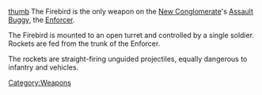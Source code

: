 [thumb](image:Firebird.md.jpg) The Firebird is the only weapon
on the [New Conglomerate](New_Conglomerate.md)'s [Assault
Buggy](Assault_Buggy.md), the [Enforcer](Enforcer.md).

The Firebird is mounted to an open turret and controlled by a single
soldier. Rockets are fed from the trunk of the Enforcer.

The rockets are straight-firing unguided projectiles, equally dangerous
to infantry and vehicles.

[Category:Weapons](Category:Weapons.md)
